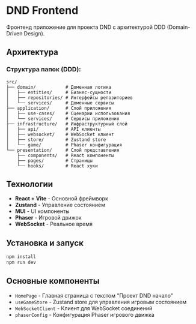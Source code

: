 # DND Frontend

Фронтенд приложение для проекта DND с архитектурой DDD (Domain-Driven Design).

## Архитектура

### Структура папок (DDD):

```
src/
├── domain/           # Доменная логика
│   ├── entities/     # Бизнес-сущности
│   ├── repositories/ # Интерфейсы репозиториев
│   └── services/     # Доменные сервисы
├── application/      # Слой приложения
│   ├── use-cases/    # Сценарии использования
│   └── services/     # Сервисы приложения
├── infrastructure/   # Инфраструктурный слой
│   ├── api/          # API клиенты
│   ├── websocket/    # WebSocket клиент
│   ├── store/        # Zustand store
│   └── game/         # Phaser конфигурация
└── presentation/     # Слой представления
    ├── components/   # React компоненты
    ├── pages/        # Страницы
    └── hooks/        # React хуки
```

## Технологии

- **React + Vite** - Основной фреймворк
- **Zustand** - Управление состоянием
- **MUI** - UI компоненты
- **Phaser** - Игровой движок
- **WebSocket** - Реальное время

## Установка и запуск

```bash
npm install
npm run dev
```

## Основные компоненты

- `HomePage` - Главная страница с текстом "Проект DND начало"
- `useGameStore` - Zustand store для управления игровым состоянием
- `WebSocketClient` - Клиент для WebSocket соединений
- `phaserConfig` - Конфигурация Phaser игрового движка
